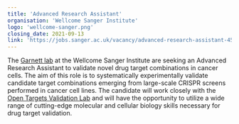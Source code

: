 ```yaml
---
title: 'Advanced Research Assistant'
organisation: 'Wellcome Sanger Institute'
logo: 'wellcome-sanger.png'
closing_date: 2021-09-13
link: 'https://jobs.sanger.ac.uk/vacancy/advanced-research-assistant-455995.html'
---
```


The <a href="https://www.sanger.ac.uk/group/garnett-group/">Garnett lab</a> at the Wellcome Sanger Institute are seeking an Advanced Research Assistant to validate novel drug target combinations in cancer cells. The aim of this role is to systematically experimentally validate candidate target combinations emerging from large-scale CRISPR screens performed in cancer cell lines. The candidate will work closely with the <a href="/validation-lab.html">Open Targets Validation Lab</a> and will have the opportunity to utilize a wide range of cutting-edge molecular and cellular biology skills necessary for drug target validation.